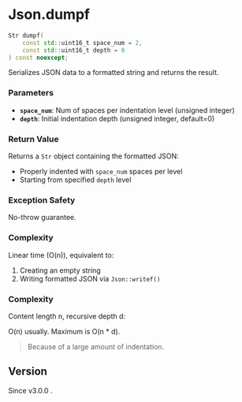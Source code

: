 # **Json.dumpf**

```cpp
Str dumpf(
    const std::uint16_t space_num = 2, 
    const std::uint16_t depth = 0
) const noexcept;
```

Serializes JSON data to a formatted string and returns the result.

### Parameters
- **`space_num`**: Num of spaces per indentation level (unsigned integer)
- **`depth`**: Initial indentation depth (unsigned integer, default=0)

### Return Value
Returns a `Str` object containing the formatted JSON:
- Properly indented with `space_num` spaces per level
- Starting from specified `depth` level

### Exception Safety
No-throw guarantee.

### Complexity
Linear time (O(n)), equivalent to:
1. Creating an empty string
2. Writing formatted JSON via `Json::writef()`

### Complexity

Content length n, recursive depth d:

O(n) usually.
Maximum is O(n * d).

> Because of a large amount of indentation.

## Version

Since v3.0.0 .